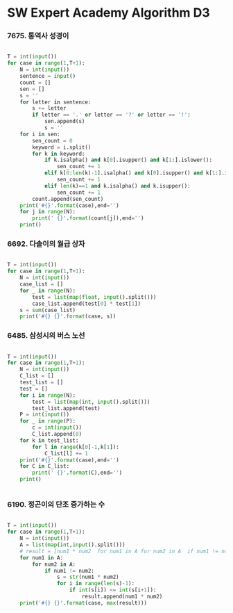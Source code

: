 # SW Expert Academy Algorithm D3

### 7675. 통역사 성경이

```python

T = int(input())
for case in range(1,T+1):
    N = int(input())
    sentence = input()
    count = []
    sen = []
    s = ''
    for letter in sentence:
        s += letter
        if letter == '.' or letter == '?' or letter == '!':
            sen.append(s)
            s = ''
    for i in sen:
        sen_count = 0
        keyword = i.split()
        for k in keyword:
            if k.isalpha() and k[0].isupper() and k[1:].islower():
                sen_count += 1
            elif k[0:len(k)-1].isalpha() and k[0].isupper() and k[1:].islower() and (k[len(k)-1]== '.' or k[len(k)-1]== '!' or k[len(k)-1]== '?' ):
                sen_count += 1
            elif len(k)==1 and k.isalpha() and k.isupper():
                sen_count += 1
        count.append(sen_count)
    print('#{}'.format(case),end='')
    for j in range(N):
        print(' {}'.format(count[j]),end='')
    print()


```

### 6692. 다솔이의 월급 상자
```python

T = int(input())
for case in range(1,T+1):
    N = int(input())
    case_list = []
    for _ in range(N):
        test = list(map(float, input().split()))
        case_list.append(test[0] * test[1])
    s = sum(case_list)
    print('#{} {}'.format(case, s))


```

### 6485. 삼성시의 버스 노선

```python

T = int(input())
for case in range(1,T+1):
    N = int(input())
    C_list = []
    test_list = []
    test = []
    for i in range(N):
        test = list(map(int, input().split()))
        test_list.append(test)
    P = int(input())
    for _ in range(P):
        c = int(input())
        C_list.append(0)
    for k in test_list:
        for l in range(k[0]-1,k[1]):
            C_list[l] += 1
    print('#{}'.format(case),end='')
    for C in C_list:
        print(' {}'.format(C),end='')
    print()



```

### 6190. 정곤이의 단조 증가하는 수

```python

T = int(input())
for case in range(1,T+1):
    N = int(input())
    A = list(map(int,input().split()))
    # result = [num1 * num2  for num1 in A for num2 in A  if num1 != num2 for i in range(len(str(num1 * num2))-1) if int(str(num1 * num2)[i])<= int(str(num1 * num2)[i+1])]
    for num1 in A:
        for num2 in A:
            if num1 != num2:
                s = str(num1 * num2)
                for i in range(len(s)-1):
                    if int(s[i]) <= int(s[i+1]):
                        result.append(num1 * num2)
    print('#{} {}'.format(case, max(result)))

```

### 

```python


```

### 

```python


```

### 

```python


```

### 

```python


```

### 

```python


```

### 

```python


```

### 

```python


```

### 

```python


```

### 

```python


```

### 

```python


```

### 

```python


```

### 

```python


```

### 

```python


```

### 

```python


```

### 

```python


```

### 

```python


```

### 

```python


```

### 

```python


```